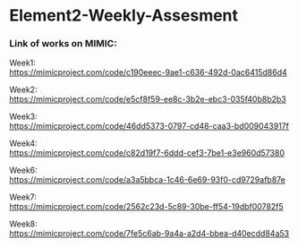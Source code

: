 # Element2-Weekly-Assesment 
### Link of works on MIMIC:  
 Week1:   
 https://mimicproject.com/code/c190eeec-9ae1-c636-492d-0ac6415d86d4  
   
 Week2:  
 https://mimicproject.com/code/e5cf8f59-ee8c-3b2e-ebc3-035f40b8b2b3
   
 Week3:   
 https://mimicproject.com/code/46dd5373-0797-cd48-caa3-bd009043917f  
   
 Week4:   
 https://mimicproject.com/code/c82d19f7-6ddd-cef3-7be1-e3e960d57380   
   
 Week6:   
 https://mimicproject.com/code/a3a5bbca-1c46-6e69-93f0-cd9729afb87e  
  
 Week7:   
 https://mimicproject.com/code/2562c23d-5c89-30be-ff54-19dbf00782f5   
   
 Week8:  
 https://mimicproject.com/code/7fe5c6ab-9a4a-a2d4-bbea-d40ecdd84a53 
